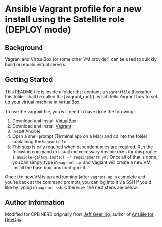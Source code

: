 # Ansible Vagrant profile for a new install using the Satellite role (DEPLOY mode)

## Background

Vagrant and VirtualBox (or some other VM provider) can be used to quickly build or rebuild virtual servers.

## Getting Started

This README file is inside a folder that contains a `Vagrantfile` (hereafter this folder shall be called the [vagrant_root]), which tells Vagrant how to set up your virtual machine in VirtualBox.

To use the vagrant file, you will need to have done the following:

  1. Download and Install [VirtualBox](https://www.virtualbox.org/wiki/Downloads)
  2. Download and Install [Vagrant](https://www.vagrantup.com/downloads.html)
  3. Install [Ansible](http://docs.ansible.com/ansible/latest/intro_installation.html)
  4. Open a shell prompt (Terminal app on a Mac) and cd into the folder containing the `Vagrantfile`
  5. This step is only required when dependent roles are required. Run the following command to install the necessary Ansible roles for this profile: `$ ansible-galaxy install -r requirements.yml`
Once all of that is done, you can simply type in `vagrant up`, and Vagrant will create a new VM, install the base box, and configure it.

Once the new VM is up and running (after `vagrant up` is complete and you're back at the command prompt), you can log into it via SSH if you'd like by typing in `vagrant ssh`. Otherwise, the next steps are below.

## Author Information

Modified for CPB NERD originally from [Jeff Geerling](http://jeffgeerling.com/), author of [Ansible for DevOps](https://www.ansiblefordevops.com/).
